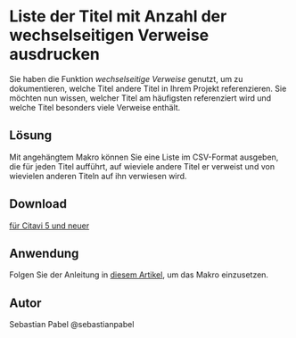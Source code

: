 # Liste der Titel mit Anzahl der wechselseitigen Verweise ausdrucken

Sie haben die Funktion *wechselseitige Verweise* genutzt, um zu dokumentieren, welche Titel andere Titel in Ihrem Projekt referenzieren. Sie möchten nun wissen, welcher Titel am häufigsten referenziert wird und welche Titel besonders viele Verweise enthält.

## Lösung
Mit angehängtem Makro können Sie eine Liste im CSV-Format ausgeben, die für jeden Titel aufführt, auf wieviele andere Titel er verweist und von wievielen anderen Titeln auf ihn verwiesen wird.


## Download
[für Citavi 5 und neuer](C5+_List_LinksTo_LinksFrom.cs)

## Anwendung
Folgen Sie der Anleitung in [diesem Artikel](\readme.de.md), um das Makro einzusetzen.

## Autor
Sebastian Pabel @sebastianpabel